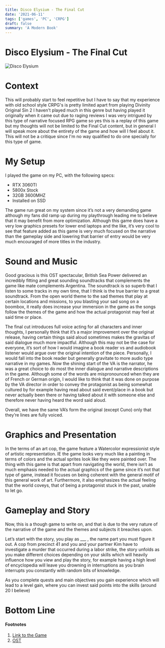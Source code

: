 ```yaml
---
title: Disco Elysium - The Final Cut
date: '2021-06-11'
tags: ['games', 'PC', 'CRPG']
draft: false
summary: 'A Modern Book'
---
```


# Disco Elysium - The Final Cut

![Disco Elysium](/static/images/games/discoElysium.jpg)

# Context

This will probably start to feel repetitive but I have to say that my experience with old school style CRPG's is pretty limited apart from playing Divinity Original Sin 2 I haven't played much in this genre but having played it originally when it came out due to raging reviews I was very intrigued by this type of narrative focused RPG game so yes this is a replay of this game but my thoughts will not be limited to the Final Cut content, but in general I will speak more about the entirety of the game and how will I feel about it. This will not be a critique since I'm no way qualified to do one specially for this type of game.

# My Setup

I played the game on my PC, with the following specs:

- RTX 3060TI
- 5800x Stock
- 32GB 3600MHZ
- Installed on SSD

The game run great on my system since it’s not a very demanding game although my fans did ramp up during my playthrough leading me to believe that it may benefit from more optimization. Although this game does have a very low graphics presets for lower end laptops and the like, it’s very cool to see that feature added as this game is very much focused on the narrative than the gameplay side and lowering that barrier of entry would be very much encouraged of more titles in the industry.

# Sound and Music

Good gracious is this OST spectacular, British Sea Power delivered an incredibly fitting and great sounding soundtracks that complements the game like mate complements Argentina. The soundtrack is so superb that I listen to some tracks in my own time, that I think is the true barrier to a great soundtrack. From the open world theme to the sad themes that play at certain locations and missions, to you blasting your sad song on a boombox, it really does increase your immersion in the game as the songs follow the themes of the game and how the actual protagonist may feel at said time or place.

The final cut introduces full voice acting for all characters and inner thoughts, I personally think that it’s a major improvement over the original release, having certain things said aloud sometimes makes the gravitas of said dialogue much more impactful. Although this may not be the case for everyone, it’s sort of how I would imagine a book reader vs and audiobook listener would argue over the original intention of the piece. Personally, I would fall into the book reader but generally gravitate to more audio type narrative in my games. Now the shining start of the VA is the narrator, he was a great choice to do most the inner dialogue and narrative descriptions in the game. Although some of the words are mispronounced when they are of French or German origin, I would like to think that it was done on purpose by the VA director in order to convey the protagonist as being somewhat cultured by for example having read about said event/place in a book but never actually been there or having talked about it with someone else and therefore never having heard the word said aloud.

Overall, we have the same VA’s form the original (except Cuno) only that they’re lines are fully voiced.

# Graphics and Presentation

In the terms of an art cop, the game feature a Watercolor expressionist style of artistic representation. IE the game looks very much like a painting in terms of colors and the actual sprites look like they were painted over. The thing with this game is that apart from navigating the world, there isn’t as much emphasis needed to the actual graphics of the game since it’s not that type of game, instead it focuses on being coherent with the general motif of this general work of art. Furthermore, it also emphasizes the actual feeling that the world coveys, that of being a protagonist stuck in the past, unable to let go.

# Gameplay and Story

Now, this is a though game to write on, and that is due to the very nature of the narrative of the game and the themes and subjects it breaches upon.

Let’s start with the story, you play as \_\_\_ , the name part you must figure it out. A cop from precinct 41 and you and your partner Kim have to investigate a murder that occurred during a labor strike, the story unfolds as you make different choices depending on your skills which will heavily influence how you view and play the story, for example having a high level of encyclopedia will leave you drowning in interruptions as you brain interrupts you constantly with random bits of knowledge.

As you complete quests and main objectives you gain experience which will lead to a level gain, where you can invest said points into the skills (around 20 I believe)

# Bottom Line

#### Footnotes

1. [Link to the Game](https://store.steampowered.com/app/632470/Disco_Elysium__The_Final_Cut/)
2. [OST](https://britishseapower.bandcamp.com/album/disco-elysium)
